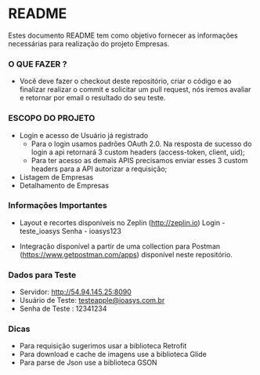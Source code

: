 # README #

Estes documento README tem como objetivo fornecer as informações necessárias para realização do projeto Empresas.

### O QUE FAZER ? ###

* Você deve fazer o checkout deste repositório, criar o código e ao finalizar realizar o commit e solicitar um pull request, nós iremos avaliar e retornar por email o resultado do seu teste.

### ESCOPO DO PROJETO ###

* Login e acesso de Usuário já registrado
	* Para o login usamos padrões OAuth 2.0. Na resposta de sucesso do login a api retornará 3 custom headers (access-token, client, uid);
	* Para ter acesso as demais APIS precisamos enviar esses 3 custom headers para a API autorizar a requisição;
* Listagem de Empresas
* Detalhamento de Empresas

### Informações Importantes ###

* Layout e recortes disponíveis no Zeplin (http://zeplin.io)
Login - teste_ioasys
Senha - ioasys123

* Integração disponível a partir de uma collection para Postman (https://www.getpostman.com/apps) disponível neste repositório.


### Dados para Teste ###

* Servidor: http://54.94.145.25:8090
* Usuário de Teste: testeapple@ioasys.com.br
* Senha de Teste : 12341234

### Dicas ###

* Para requisição sugerimos usar a biblioteca Retrofit
* Para download e cache de imagens use a biblioteca Glide
* Para parse de Json use a biblioteca GSON
